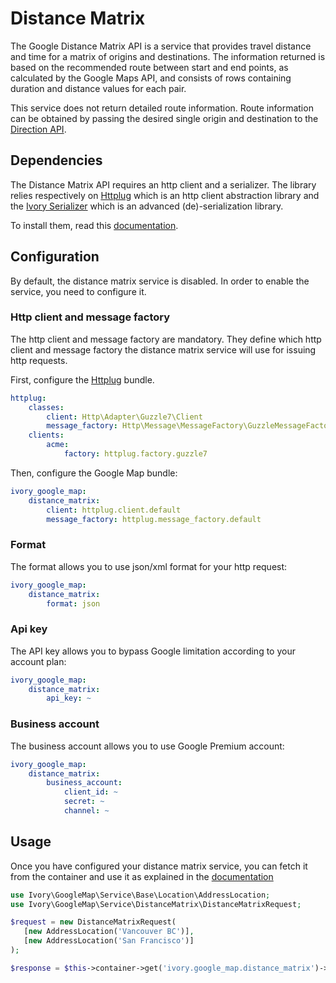 # Distance Matrix

The Google Distance Matrix API is a service that provides travel distance and time for a matrix of origins and
destinations. The information returned is based on the recommended route between start and end points, as calculated
by the Google Maps API, and consists of rows containing duration and distance values for each pair.

This service does not return detailed route information. Route information can be obtained by passing the desired
single origin and destination to the [Direction API](/Resources/doc/service/direction.md).

## Dependencies

The Distance Matrix API requires an http client and a serializer. The library relies respectively on 
[Httplug](http://httplug.io/) which is an http client abstraction library and the 
[Ivory Serializer](https://github.com/egeloen/ivory-serializer) which is an advanced (de)-serialization library.

To install them, read this [documentation](/Resources/doc/installation.md).

## Configuration

By default, the distance matrix service is disabled. In order to enable the service, you need to configure it.

### Http client and message factory

The http client and message factory are mandatory. They define which http client and message factory the distance 
matrix service will use for issuing http requests.
 
First, configure the [Httplug](http://httplug.io/) bundle.

``` yaml
httplug:
    classes:
        client: Http\Adapter\Guzzle7\Client
        message_factory: Http\Message\MessageFactory\GuzzleMessageFactory
    clients:
        acme:
            factory: httplug.factory.guzzle7
```

Then, configure the Google Map bundle:

``` yaml
ivory_google_map:
    distance_matrix:
        client: httplug.client.default
        message_factory: httplug.message_factory.default
```

### Format

The format allows you to use json/xml format for your http request:

``` yaml
ivory_google_map:
    distance_matrix:
        format: json
```

### Api key

The API key allows you to bypass Google limitation according to your account plan:

``` yaml
ivory_google_map:
    distance_matrix:
        api_key: ~
```

### Business account

The business account allows you to use Google Premium account:

``` yaml
ivory_google_map:
    distance_matrix:
        business_account:
            client_id: ~
            secret: ~
            channel: ~
```

## Usage

Once you have configured your distance matrix service, you can fetch it from the container and use it as explained in 
the [documentation](https://github.com/egeloen/ivory-google-map/blob/master/doc/service/distance_matrix/distance_matrix.md)

``` php
use Ivory\GoogleMap\Service\Base\Location\AddressLocation;
use Ivory\GoogleMap\Service\DistanceMatrix\DistanceMatrixRequest;

$request = new DistanceMatrixRequest(
   [new AddressLocation('Vancouver BC')], 
   [new AddressLocation('San Francisco')]
);

$response = $this->container->get('ivory.google_map.distance_matrix')->process($request);
```
